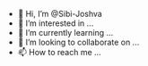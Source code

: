- 👋 Hi, I’m @Sibi-Joshva
- 👀 I’m interested in ...
- 🌱 I’m currently learning ...
- 💞️ I’m looking to collaborate on ...
- 📫 How to reach me ...

<!---
Sibi-Joshva/Sibi-Joshva is a ✨ special ✨ repository because its `README.md` (this file) appears on your GitHub profile.
You can click the Preview link to take a look at your changes.
--->
